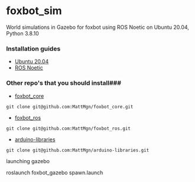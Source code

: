 # foxbot_sim #

World simulations in Gazebo for foxbot using ROS Noetic on Ubuntu 20.04, Python 3.8.10

### Installation guides ###

* [Ubuntu 20.04](https://www.linuxtechi.com/ubuntu-20-04-lts-installation-steps-screenshots/?utm_content=cmp-true) 
* [ROS Noetic](http://wiki.ros.org/noetic/Installation/Ubuntu)


### Other repo's that you should install###

* [foxbot_core](https://github.com/MattMgn/foxbot_core)
```
git clone git@github.com:MattMgn/foxbot_core.git
```
* [foxbot_ros](https://github.com/MattMgn/foxbot_ros)
```
git clone git@github.com:MattMgn/foxbot_ros.git
```
* [arduino-libraries](https://github.com/MattMgn/arduino-libraries)
```
git clone git@github.com:MattMgn/arduino-libraries.git
```

launching gazebo 

roslaunch foxbot_gazebo spawn.launch